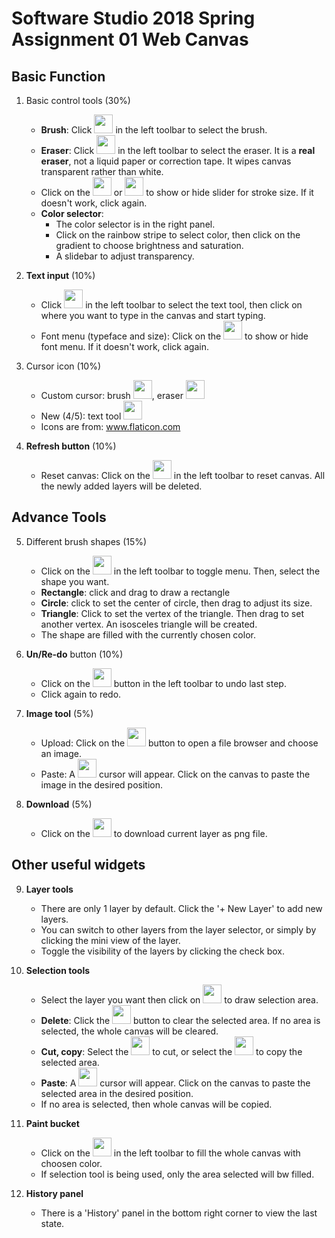 # Software Studio 2018 Spring Assignment 01 Web Canvas

## Basic Function
1. Basic control tools (30%)

    - **Brush**: Click <img src="https://i.imgur.com/QafeBm8.png" width="30px" height="30px"> in the left toolbar to select the brush.
    - **Eraser**: Click <img src="https://i.imgur.com/iZ12cAA.png" width="30px" height="30px"> in the left toolbar to select the eraser. It is a **real eraser**, not a liquid paper or correction tape. It wipes canvas transparent rather than white.
    - Click on the <img src="https://i.imgur.com/QafeBm8.png" width="30px" height="30px"> or <img src="https://i.imgur.com/iZ12cAA.png" width="30px" height="30px"> to show or hide slider for stroke size. If it doesn't work, click again.
   - **Color selector**:
        - The color selector is in the right panel.
        - Click on the rainbow stripe to select color, then click on the gradient to choose brightness and saturation.
        - A slidebar to adjust transparency.
    
2. **Text input** (10%)
    - Click <img src="https://i.imgur.com/TuPF0cT.png" width="30px" height="30px"> in the left toolbar to select the text tool, then click on where you want to type in the canvas and start typing.
    - Font menu (typeface and size): Click on the <img src="https://i.imgur.com/TuPF0cT.png" width="30px" height="30px"> to show or hide font menu. If it doesn't work, click again.

3. Cursor icon (10%)
    - Custom cursor: brush <img src="https://i.imgur.com/QafeBm8.png" width="30px" height="30px">, eraser <img src="https://i.imgur.com/iZ12cAA.png" width="30px" height="30px">
    - New (4/5): text tool <img src="https://i.imgur.com/TuPF0cT.png" width="30px" height="30px">
    - Icons are from: www.flaticon.com
    
4. **Refresh button** (10%)
    - Reset canvas: Click on the <img src="https://i.imgur.com/qEHbevv.png" width="30px" height="30px"> in the left toolbar to reset canvas. All the newly added layers will be deleted. 

## Advance Tools

5. Different brush shapes (15%)
    - Click on the <img src="https://i.imgur.com/8P3ibHc.png" width="30px" height="30px"> in the left toolbar to toggle menu. Then, select the shape you want.
    - **Rectangle**: click and drag to draw a rectangle
    - **Circle**: click to set the center of circle, then drag to adjust its size.
    - **Triangle**: Click to set the vertex of the triangle. Then drag to set another vertex. An isosceles triangle will be created.
    - The shape are filled with the currently chosen color.

6. **Un/Re-do** button (10%)
    - Click on the <img src="https://i.imgur.com/cVx8BqS.png" width="30px" height="30px"> button in the left toolbar to undo last step. 
    - Click again to redo.
    
7. **Image tool** (5%)
    - Upload: Click on the <img src="https://i.imgur.com/Dn7e4uL.png" width="30px" height="30px"> button to open a file browser and choose an image.
    - Paste: A <img src="https://i.imgur.com/kMPzqLt.png" width="30px" height="30px"> cursor will appear. Click on the canvas to paste the image in the desired position.

8. **Download** (5%)
    - Click on the <img src="https://i.imgur.com/iXtklrn.png" width="30px" height="30px"> to download current layer as png file.

## Other useful widgets

9. **Layer tools**
    - There are only 1 layer by default. Click the '+ New Layer' to add new layers. 
    - You can switch to other layers from the layer selector, or simply by clicking the mini view of the layer.
    - Toggle the visibility of the layers by clicking the check box. 

10. **Selection tools**
    - Select the layer you want then click on <img src="https://i.imgur.com/vOA7l7q.png" width="30px" height="30px"> to draw selection area. 
    - **Delete**: Click the <img src="https://i.imgur.com/u0PN1ar.png" width="30px" height="30px"> button to clear the selected area. If no area is selected, the whole canvas will be cleared.
    - **Cut, copy**: Select the <img src="https://i.imgur.com/Pcx14Uh.png" width="30px" height="30px"> to cut, or select the <img src="https://i.imgur.com/oEcvigX.png" width="30px" height="30px"> to copy the selected area. 
    - **Paste**: A <img src="https://i.imgur.com/kMPzqLt.png" width="30px" height="30px"> cursor will appear. Click on the canvas to paste the selected area in the desired position.
    - If no area is selected, then whole canvas will be copied. 

11. **Paint bucket**
    - Click on the <img src="https://i.imgur.com/UsxqNFi.png" width="30px" height="30px"> in the left toolbar to fill the whole canvas with choosen color. 
    - If selection tool is being used, only the area selected will bw filled.

12. **History panel**
    - There is a 'History' panel in the bottom right corner to view the last state.

